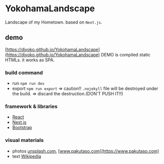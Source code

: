 # YokohamaLandscape

Landscape of my Hometown. based on `Next.js`.

## demo

[https://djyoko.github.io/YokohamaLandscape](https://djyoko.github.io/YokohamaLandscape)
DEMO is compiled static HTMLs. it works as SPA.

### build command

- run `npm run dev`
- export `npm run export` => caution!! `.nojekyll` file will be destroyed under the build. => discard the destruction.(DON'T PUSH IT!!)

### framework & libraries

- [React](https://reactjs.org/)
- [Next.js](https://nextjs.org/)
- [Bootstrap](https://getbootstrap.com/)

### visual materials

- photos [unsplash.com](https://unsplash.com), [www.pakutaso.com](https://www.pakutaso.com)
- text [Wikipedia](https://en.wikipedia.org/wiki/Yokohama)
